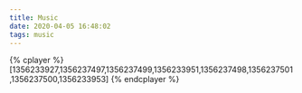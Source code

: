 ```yaml
---
title: Music
date: 2020-04-05 16:48:02
tags: music
---
```


{% cplayer %}
    [1356233927,1356237497,1356237499,1356233951,1356237498,1356237501,1356237500,1356233953]
{% endcplayer %}